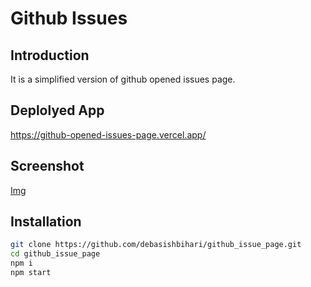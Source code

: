 # Github Issues

## Introduction
It is a simplified version of github opened issues page.

## Deplolyed App
https://github-opened-issues-page.vercel.app/

## Screenshot
[Img](https://drive.google.com/file/d/1Lo08SwUA9ZrMLfipJKNTlfhab0NVBksZ/view?usp=sharing)


## Installation

```bash
git clone https://github.com/debasishbihari/github_issue_page.git
cd github_issue_page
npm i
npm start
```
